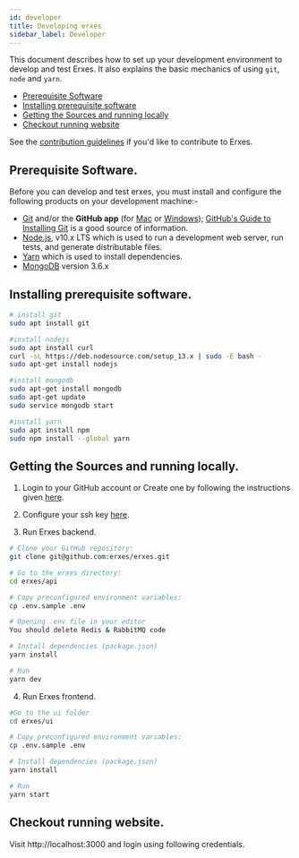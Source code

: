 ```yaml
---
id: developer
title: Developing erxes
sidebar_label: Developer
---
```


This document describes how to set up your development environment to develop and test Erxes. It also explains the basic mechanics of using `git`, `node` and `yarn`.

- [Prerequisite Software](#prerequisite-software)
- [Installing prerequisite software](#installing-prerequisite-software)
- [Getting the Sources and running locally](#getting-the-sources-and-running-locally)
- [Checkout running website](#checkout-running-website)

See the [contribution guidelines](contributing) if you'd like to contribute to Erxes.

## Prerequisite Software.

Before you can develop and test erxes, you must install and configure the following products on your development machine:-

- [Git](http://git-scm.com/) and/or the **GitHub app** (for [Mac](http://mac.github.com) or [Windows](http://windows.github.com)); [GitHub's Guide to Installing Git](https://help.github.com/articles/set-up-git) is a good source of information.
- [Node.js](http://nodejs.org), v10.x LTS which is used to run a development web server, run tests, and generate distributable files.
- [Yarn](https://yarnpkg.com) which is used to install dependencies.
- [MongoDB](https://www.mongodb.com) version 3.6.x


## Installing prerequisite software.
```sh
# install git 
sudo apt install git

#install nodejs
sudo apt install curl
curl -sL https://deb.nodesource.com/setup_13.x | sudo -E bash -
sudo apt-get install nodejs

#install mongodb
sudo apt-get install mongodb
sudo apt-get update 
sudo service mongodb start

#install yarn 
sudo apt install npm
sudo npm install --global yarn

```

## Getting the Sources and running locally.

1. Login to your GitHub account or Create one by following the instructions given [here](https://github.com/signup/free).

2. Configure your ssh key [here](https://github.com/settings/keys).

3. Run Erxes backend.

```sh
# Clone your GitHub repository:
git clone git@github.com:erxes/erxes.git

# Go to the erxes directory:
cd erxes/api

# Copy preconfigured environment variables:
cp .env.sample .env

# Opening .env file in your editor
You should delete Redis & RabbitMQ code

# Install dependencies (package.json)
yarn install

# Run
yarn dev
```

4. Run Erxes frontend.

```sh
#Go to the ui folder 
cd erxes/ui

# Copy preconfigured environment variables:
cp .env.sample .env

# Install dependencies (package.json)
yarn install

# Run
yarn start
```

## Checkout running website.

Visit http://localhost:3000 and login using following credentials.


